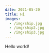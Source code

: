 ```yaml
---
date: 2021-05-20
title: Hi
images:
  - /img/ship.jpg
  - /img/ship2.jpg
  - /img/ship3.jpg
---
```


Hello world!
